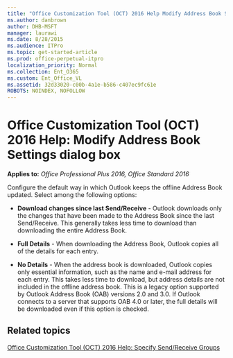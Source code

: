 ```yaml
---
title: "Office Customization Tool (OCT) 2016 Help Modify Address Book Settings dialog box"
ms.author: danbrown
author: DHB-MSFT
manager: laurawi
ms.date: 8/28/2015
ms.audience: ITPro
ms.topic: get-started-article
ms.prod: office-perpetual-itpro
localization_priority: Normal
ms.collection: Ent_O365
ms.custom: Ent_Office_VL
ms.assetid: 32d33020-c00b-4a1e-b586-c407ec9fc61e
ROBOTS: NOINDEX, NOFOLLOW
---
```


# Office Customization Tool (OCT) 2016 Help: Modify Address Book Settings dialog box

**Applies to:** *Office Professional Plus 2016, Office Standard 2016*

Configure the default way in which Outlook keeps the offline Address Book updated. Select among the following options:
  
- **Download changes since last Send/Receive** - Outlook downloads only the changes that have been made to the Address Book since the last Send/Receive. This generally takes less time to download than downloading the entire Address Book. 
    
- **Full Details** - When downloading the Address Book, Outlook copies all of the details for each entry. 
    
- **No Details** - When the address book is downloaded, Outlook copies only essential information, such as the name and e-mail address for each entry. This takes less time to download, but address details are not included in the offline address book. This is a legacy option supported by Outlook Address Book (OAB) versions 2.0 and 3.0. If Outlook connects to a server that supports OAB 4.0 or later, the full details will be downloaded even if this option is checked. 
    
## Related topics
[Office Customization Tool (OCT) 2016 Help: Specify Send/Receive Groups](oct-2016-help-specify-send-receive-groups.md)

